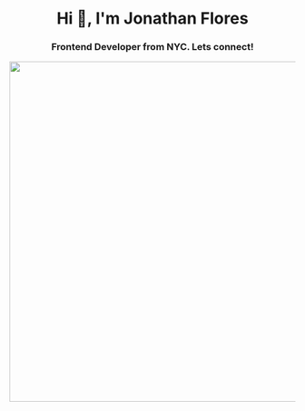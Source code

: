 <h1 align="center">Hi 👋, I'm Jonathan Flores</h1>
<h3 align="center">Frontend Developer from NYC. Lets connect!</h3>
<img src="https://64.media.tumblr.com/1e59432e5fe2d7942df39fdd0223d294/9ec5a9ae5ba9f7db-ae/s1280x1920/8f45c6df3adc9f1a74b58a275b587982b5de8abc.gifv" width="600" style="display: block; margin: 0 auto;">
